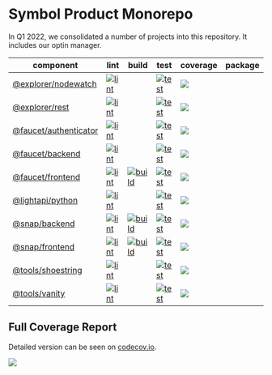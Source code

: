 # Symbol Product Monorepo

In Q1 2022, we consolidated a number of projects into this repository.
It includes our optin manager.

| component | lint | build | test | coverage | package |
|-----------|------|-------|------|----------| ------- |
| [@explorer/nodewatch](explorer/nodewatch) | [![lint][explorer-nodewatch-lint]][explorer-nodewatch-job] | | [![test][explorer-nodewatch-test]][explorer-nodewatch-job] | [![][explorer-nodewatch-cov]][explorer-nodewatch-cov-link]
| [@explorer/rest](explorer/rest) | [![lint][explorer-rest-lint]][explorer-rest-job] | | [![test][explorer-rest-test]][explorer-rest-job] | [![][explorer-rest-cov]][explorer-rest-cov-link]
| [@faucet/authenticator](faucet/authenticator) | [![lint][faucet-authenticator-lint]][faucet-authenticator-job] | | [![test][faucet-authenticator-test]][faucet-authenticator-job]| [![][faucet-authenticator-cov]][faucet-authenticator-cov-link] |
| [@faucet/backend](faucet/backend) | [![lint][faucet-backend-lint]][faucet-backend-job] | | [![test][faucet-backend-test]][faucet-backend-job]| [![][faucet-backend-cov]][faucet-backend-cov-link] |
| [@faucet/frontend](faucet/frontend) | [![lint][faucet-frontend-lint]][faucet-frontend-job] | [![build][faucet-frontend-build]][faucet-frontend-job] | [![test][faucet-frontend-test]][faucet-frontend-job]| [![][faucet-frontend-cov]][faucet-frontend-cov-link] |
| [@lightapi/python](lightapi/python) | [![lint][lightapi-python-lint]][lightapi-python-job] | | [![test][lightapi-python-test]][lightapi-python-job] | [![][lightapi-python-cov]][lightapi-python-cov-link]
| [@snap/backend](snap/backend) | [![lint][snap-backend-lint]][snap-backend-job] | [![build][snap-backend-build]][snap-backend-job] | [![test][snap-backend-test]][snap-backend-job] | [![][snap-backend-cov]][snap-backend-cov-link] |
| [@snap/frontend](snap/frontend) | [![lint][snap-frontend-lint]][snap-frontend-job] | [![build][snap-frontend-build]][snap-frontend-job] | [![test][snap-frontend-test]][snap-frontend-job]| [![][snap-frontend-cov]][snap-frontend-cov-link] |
| [@tools/shoestring](tools/shoestring) | [![lint][tools-shoestring-lint]][tools-shoestring-job] | | [![test][tools-shoestring-test]][tools-shoestring-job]| [![][tools-shoestring-cov]][tools-shoestring-cov-link] |
| [@tools/vanity](tools/vanity) | [![lint][tools-vanity-lint]][tools-vanity-job] | | [![test][tools-vanity-test]][tools-vanity-job]| [![][tools-vanity-cov]][tools-vanity-cov-link] |

## Full Coverage Report

Detailed version can be seen on [codecov.io][product-cov-link].

[![][product-cov]][product-cov-link]

[product-cov]: https://codecov.io/gh/symbol/product/branch/dev/graphs/tree.svg
[product-cov-link]: https://codecov.io/gh/symbol/product/tree/dev

[explorer-nodewatch-job]: https://jenkins.symboldev.com/blue/organizations/jenkins/Symbol%2Fgenerated%2Fproduct%2Fexplorer-nodewatch/activity?branch=dev
[explorer-nodewatch-lint]: https://jenkins.symboldev.com/buildStatus/icon?job=Symbol%2Fgenerated%2Fproduct%2Fexplorer-nodewatch%2Fdev%2F&config=explorer-nodewatch-lint
[explorer-nodewatch-test]: https://jenkins.symboldev.com/buildStatus/icon?job=Symbol%2Fgenerated%2Fproduct%2Fexplorer-nodewatch%2Fdev%2F&config=explorer-nodewatch-test
[explorer-nodewatch-cov]: https://codecov.io/gh/symbol/product/branch/dev/graph/badge.svg?token=SSYYBMK0M7&flag=explorer-nodewatch
[explorer-nodewatch-cov-link]: https://codecov.io/gh/symbol/product/tree/dev/explorer/nodewatch

[explorer-rest-job]: https://jenkins.symboldev.com/blue/organizations/jenkins/Symbol%2Fgenerated%2Fproduct%2Fexplorer-rest/activity?branch=dev
[explorer-rest-lint]: https://jenkins.symboldev.com/buildStatus/icon?job=Symbol%2Fgenerated%2Fproduct%2Fexplorer-rest%2Fdev%2F&config=explorer-rest-lint
[explorer-rest-test]: https://jenkins.symboldev.com/buildStatus/icon?job=Symbol%2Fgenerated%2Fproduct%2Fexplorer-rest%2Fdev%2F&config=explorer-rest-test
[explorer-rest-cov]: https://codecov.io/gh/symbol/product/branch/dev/graph/badge.svg?token=SSYYBMK0M7&flag=explorer-rest
[explorer-rest-cov-link]: https://codecov.io/gh/symbol/product/tree/dev/explorer/rest

[faucet-authenticator-job]: https://jenkins.symboldev.com/blue/organizations/jenkins/Symbol%2Fgenerated%2Fproduct%2Ffaucet-authenticator/activity?branch=dev
[faucet-authenticator-lint]: https://jenkins.symboldev.com/buildStatus/icon?job=Symbol%2Fgenerated%2Fproduct%2Ffaucet-authenticator%2Fdev%2F&config=faucet-authenticator-lint
[faucet-authenticator-test]: https://jenkins.symboldev.com/buildStatus/icon?job=Symbol%2Fgenerated%2Fproduct%2Ffaucet-authenticator%2Fdev%2F&config=faucet-authenticator-test
[faucet-authenticator-cov]: https://codecov.io/gh/symbol/product/branch/dev/graph/badge.svg?token=SSYYBMK0M7&flag=faucet-authenticator
[faucet-authenticator-cov-link]: https://codecov.io/gh/symbol/product/tree/dev/faucet/authenticator

[faucet-backend-job]: https://jenkins.symboldev.com/blue/organizations/jenkins/Symbol%2Fgenerated%2Fproduct%2Ffaucet-backend/activity?branch=dev
[faucet-backend-lint]: https://jenkins.symboldev.com/buildStatus/icon?job=Symbol%2Fgenerated%2Fproduct%2Ffaucet-backend%2Fdev%2F&config=faucet-backend-lint
[faucet-backend-test]: https://jenkins.symboldev.com/buildStatus/icon?job=Symbol%2Fgenerated%2Fproduct%2Ffaucet-backend%2Fdev%2F&config=faucet-backend-test
[faucet-backend-cov]: https://codecov.io/gh/symbol/product/branch/dev/graph/badge.svg?token=SSYYBMK0M7&flag=faucet-backend
[faucet-backend-cov-link]: https://codecov.io/gh/symbol/product/tree/dev/faucet/backend

[faucet-frontend-job]: https://jenkins.symboldev.com/blue/organizations/jenkins/Symbol%2Fgenerated%2Fproduct%2Ffaucet-frontend/activity?branch=dev
[faucet-frontend-lint]: https://jenkins.symboldev.com/buildStatus/icon?job=Symbol%2Fgenerated%2Fproduct%2Ffaucet-frontend%2Fdev%2F&config=faucet-frontend-lint
[faucet-frontend-build]: https://jenkins.symboldev.com/buildStatus/icon?job=Symbol%2Fgenerated%2Fproduct%2Ffaucet-frontend%2Fdev%2F&config=faucet-frontend-build
[faucet-frontend-test]: https://jenkins.symboldev.com/buildStatus/icon?job=Symbol%2Fgenerated%2Fproduct%2Ffaucet-frontend%2Fdev%2F&config=faucet-frontend-test
[faucet-frontend-cov]: https://codecov.io/gh/symbol/product/branch/dev/graph/badge.svg?token=SSYYBMK0M7&flag=faucet-frontend
[faucet-frontend-cov-link]: https://codecov.io/gh/symbol/product/tree/dev/faucet/frontend

[lightapi-python-job]: https://jenkins.symboldev.com/blue/organizations/jenkins/Symbol%2Fgenerated%2Fproduct%2Flightapi-python/activity?branch=dev
[lightapi-python-lint]: https://jenkins.symboldev.com/buildStatus/icon?job=Symbol%2Fgenerated%2Fproduct%2Flightapi-python%2Fdev%2F&config=lightapi-python-lint
[lightapi-python-test]: https://jenkins.symboldev.com/buildStatus/icon?job=Symbol%2Fgenerated%2Fproduct%2Flightapi-python%2Fdev%2F&config=lightapi-python-test
[lightapi-python-cov]: https://codecov.io/gh/symbol/product/branch/dev/graph/badge.svg?token=SSYYBMK0M7&flag=lightapi-python
[lightapi-python-cov-link]: https://codecov.io/gh/symbol/product/tree/dev/lightapi/python

[snap-backend-job]: https://jenkins.symboldev.com/blue/organizations/jenkins/Symbol%2Fgenerated%2Fproduct%2Fsnap-backend/activity?branch=dev
[snap-backend-lint]: https://jenkins.symboldev.com/buildStatus/icon?job=Symbol%2Fgenerated%2Fproduct%2Fsnap-backend%2Fdev%2F&config=snap-backend-lint
[snap-backend-build]: https://jenkins.symboldev.com/buildStatus/icon?job=Symbol%2Fgenerated%2Fproduct%2Fsnap-backend%2Fdev%2F&config=snap-backend-build
[snap-backend-test]: https://jenkins.symboldev.com/buildStatus/icon?job=Symbol%2Fgenerated%2Fproduct%2Fsnap-backend%2Fdev%2F&config=snap-backend-test
[snap-backend-cov]: https://codecov.io/gh/symbol/product/branch/dev/graph/badge.svg?token=SSYYBMK0M7&flag=snap-backend
[snap-backend-cov-link]: https://codecov.io/gh/symbol/product/tree/dev/snap/backend

[snap-frontend-job]: https://jenkins.symboldev.com/blue/organizations/jenkins/Symbol%2Fgenerated%2Fproduct%2Fsnap-frontend/activity?branch=dev
[snap-frontend-lint]: https://jenkins.symboldev.com/buildStatus/icon?job=Symbol%2Fgenerated%2Fproduct%2Fsnap-frontend%2Fdev%2F&config=snap-frontend-lint
[snap-frontend-build]: https://jenkins.symboldev.com/buildStatus/icon?job=Symbol%2Fgenerated%2Fproduct%2Fsnap-frontend%2Fdev%2F&config=snap-frontend-build
[snap-frontend-test]: https://jenkins.symboldev.com/buildStatus/icon?job=Symbol%2Fgenerated%2Fproduct%2Fsnap-frontend%2Fdev%2F&config=snap-frontend-test
[snap-frontend-cov]: https://codecov.io/gh/symbol/product/branch/dev/graph/badge.svg?token=SSYYBMK0M7&flag=snap-frontend
[snap-frontend-cov-link]: https://codecov.io/gh/symbol/product/tree/dev/snap/frontend

[tools-shoestring-job]: https://jenkins.symboldev.com/blue/organizations/jenkins/Symbol%2Fgenerated%2Fproduct%2Ftools-shoestring/activity?branch=dev
[tools-shoestring-lint]: https://jenkins.symboldev.com/buildStatus/icon?job=Symbol%2Fgenerated%2Fproduct%2Ftools-shoestring%2Fdev%2F&config=tools-shoestring-lint
[tools-shoestring-test]: https://jenkins.symboldev.com/buildStatus/icon?job=Symbol%2Fgenerated%2Fproduct%2Ftools-shoestring%2Fdev%2F&config=tools-shoestring-test
[tools-shoestring-cov]: https://codecov.io/gh/symbol/product/branch/dev/graph/badge.svg?token=SSYYBMK0M7&flag=tools-shoestring
[tools-shoestring-cov-link]: https://codecov.io/gh/symbol/product/tree/dev/tools/shoestring

[tools-vanity-job]: https://jenkins.symboldev.com/blue/organizations/jenkins/Symbol%2Fgenerated%2Fproduct%2Ftools-vanity/activity?branch=dev
[tools-vanity-lint]: https://jenkins.symboldev.com/buildStatus/icon?job=Symbol%2Fgenerated%2Fproduct%2Ftools-vanity%2Fdev%2F&config=tools-vanity-lint
[tools-vanity-test]: https://jenkins.symboldev.com/buildStatus/icon?job=Symbol%2Fgenerated%2Fproduct%2Ftools-vanity%2Fdev%2F&config=tools-vanity-test
[tools-vanity-cov]: https://codecov.io/gh/symbol/product/branch/dev/graph/badge.svg?token=SSYYBMK0M7&flag=tools-vanity
[tools-vanity-cov-link]: https://codecov.io/gh/symbol/product/tree/dev/tools/vanity
